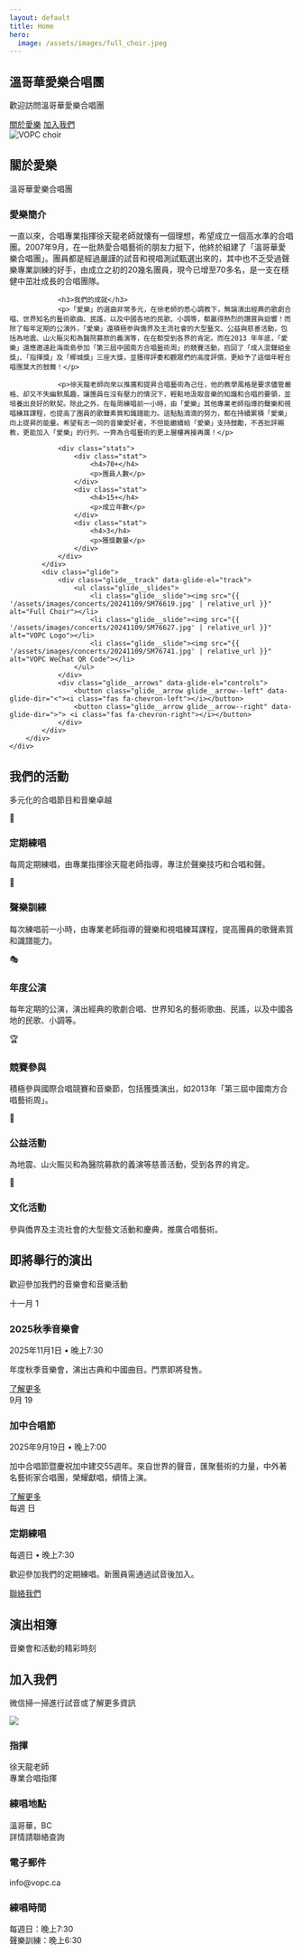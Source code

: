 ```yaml
---
layout: default
title: Home
hero:
  image: /assets/images/full_choir.jpeg
---
```


<!-- Hero Section -->
<section id="home" class="hero">
    <div class="hero-content">
        <div class="container">
            <h2 class="hero-title">溫哥華愛樂合唱團</h2>
            <p class="hero-subtitle">歡迎訪問溫哥華愛樂合唱團</p>
            <div class="hero-buttons">
                <a href="#about" class="btn btn-primary">關於愛樂</a>
                <a href="#contact" class="btn btn-secondary">加入我們</a>
            </div>
        </div>
    </div>
    <div class="hero-image">
        <img src="{{ '/assets/images/full_choir.jpeg' | relative_url }}" alt="VOPC choir">
        <div class="hero-overlay"></div>
    </div>
</section>

<!-- About Section -->
<section id="about" class="about">
    <div class="container">
        <div class="section-header">
            <h2>關於愛樂</h2>
            <p>溫哥華愛樂合唱團</p>
        </div>
        <div class="about-content">
            <div class="about-text">
                <h3>愛樂簡介</h3>
                <p>一直以來，合唱專業指揮徐天龍老師就懐有一個理想，希望成立一個高水準的合唱團。2007年9月，在一批熱愛合唱藝術的朋友力挺下，他終於組建了「溫哥華愛樂合唱團」。團員都是經過嚴謹的試音和視唱測試甄選出來的，其中也不乏受過聲樂專業訓練的好手，由成立之初的20幾名團員，現今已增至70多名，是一支在穩健中茁壯成長的合唱團隊。</p>
                
                <h3>我們的成就</h3>
                <p>「愛樂」的選曲非常多元，在徐老師的悉心調教下，無論演出經典的歌劇合唱、世界知名的藝術歌曲、民謠，以及中國各地的民歌、小調等，都贏得熱烈的讚賞與迴響！而除了每年定期的公演外，「愛樂」還積極参與僑界及主流社會的大型藝文、公益與慈善活動，包括為地震、山火賑災和為醫院募款的義演等，在在都受到各界的肯定。而在2013 年年底，「愛樂」還應邀遠赴海南島參加「第三屆中國南方合唱藝術周」的競賽活動，抱回了「成人混聲組金獎」、「指揮獎」及「椰城獎」三座大獎，並獲得評委和觀眾們的高度評價，更給予了這個年輕合唱團莫大的鼓舞！</p>
                
                <p>徐天龍老師向來以推廣和提昇合唱藝術為己任，他的教學風格是要求儘管嚴格、却又不失幽默風趣，讓團員在沒有壓力的情況下，輕鬆地汲取音樂的知識和合唱的要領，並培養出良好的默契。除此之外，在每周練唱前一小時，由「愛樂」其他專業老師指導的聲樂和視唱練耳課程，也提高了團員的歌聲素質和識譜能力。這點點滴滴的努力，都在持續累積「愛樂」向上提昇的能量。希望有志一同的音樂愛好者，不但能繼續給「愛樂」支持鼓勵，不吝批評賜教，更能加入「愛樂」的行列，一齊為合唱藝術的更上層樓再接再厲！</p>
                
                <div class="stats">
                    <div class="stat">
                        <h4>70+</h4>
                        <p>團員人數</p>
                    </div>
                    <div class="stat">
                        <h4>15+</h4>
                        <p>成立年數</p>
                    </div>
                    <div class="stat">
                        <h4>3</h4>
                        <p>獲獎數量</p>
                    </div>
                </div>
            </div>
            <div class="glide">
                <div class="glide__track" data-glide-el="track">
                    <ul class="glide__slides">
                        <li class="glide__slide"><img src="{{ '/assets/images/concerts/20241109/SM76619.jpg' | relative_url }}" alt="Full Choir"></li>
                        <li class="glide__slide"><img src="{{ '/assets/images/concerts/20241109/SM76627.jpg' | relative_url }}" alt="VOPC Logo"></li>
                        <li class="glide__slide"><img src="{{ '/assets/images/concerts/20241109/SM76741.jpg' | relative_url }}" alt="VOPC WeChat QR Code"></li>
                    </ul>
                </div>
                <div class="glide__arrows" data-glide-el="controls">
                    <button class="glide__arrow glide__arrow--left" data-glide-dir="<"><i class="fas fa-chevron-left"></i></button>
                    <button class="glide__arrow glide__arrow--right" data-glide-dir=">"> <i class="fas fa-chevron-right"></i></button>
                </div>
            </div>
        </div>
    </div>
</section>

<!-- Services Section -->
<section id="services" class="services">
    <div class="container">
        <div class="section-header">
            <h2>我們的活動</h2>
            <p>多元化的合唱節目和音樂卓越</p>
        </div>
        <div class="services-grid">
            <div class="service-card">
                <div class="service-icon">
                    <span>🎵</span>
                </div>
                <h3>定期練唱</h3>
                <p>每周定期練唱，由專業指揮徐天龍老師指導，專注於聲樂技巧和合唱和聲。</p>
            </div>
            <div class="service-card">
                <div class="service-icon">
                    <span>🎼</span>
                </div>
                <h3>聲樂訓練</h3>
                <p>每次練唱前一小時，由專業老師指導的聲樂和視唱練耳課程，提高團員的歌聲素質和識譜能力。</p>
            </div>
            <div class="service-card">
                <div class="service-icon">
                    <span>🎭</span>
                </div>
                <h3>年度公演</h3>
                <p>每年定期的公演，演出經典的歌劇合唱、世界知名的藝術歌曲、民謠，以及中國各地的民歌、小調等。</p>
            </div>
            <div class="service-card">
                <div class="service-icon">
                    <span>🏆</span>
                </div>
                <h3>競賽參與</h3>
                <p>積極參與國際合唱競賽和音樂節，包括獲獎演出，如2013年「第三屆中國南方合唱藝術周」。</p>
            </div>
            <div class="service-card">
                <div class="service-icon">
                    <span>🤝</span>
                </div>
                <h3>公益活動</h3>
                <p>為地震、山火賑災和為醫院募款的義演等慈善活動，受到各界的肯定。</p>
            </div>
            <div class="service-card">
                <div class="service-icon">
                    <span>🎪</span>
                </div>
                <h3>文化活動</h3>
                <p>參與僑界及主流社會的大型藝文活動和慶典，推廣合唱藝術。</p>
            </div>
        </div>
    </div>
</section>

<!-- Events Section -->
<section id="events" class="events">
    <div class="container">
        <div class="section-header">
            <h2>即將舉行的演出</h2>
            <p>歡迎參加我們的音樂會和音樂活動</p>
        </div>
        <div class="events-grid">
            <div class="event-card">
                <div class="event-date">
                    <span class="month">十一月</span>
                    <span class="day">1</span>
                </div>
                <div class="event-content">
                    <h3>2025秋季音樂會</h3>
                    <p class="event-time">2025年11月1日 • 晚上7:30</p>
                    <p class="event-description">年度秋季音樂會，演出古典和中國曲目。門票即將發售。</p>
                    <a href="javascript:void(0);" class="event-link" data-poster="{{ '/assets/images/posters/20251101-poster.jpg' | relative_url }}">了解更多</a>
                </div>
            </div>
            <div class="event-card">
                <div class="event-date">
                    <span class="month">9月</span>
                    <span class="day">19</span>
                </div>
                <div class="event-content">
                    <h3>加中合唱節</h3>
                    <p class="event-time">2025年9月19日 • 晚上7:00</p>
                    <p class="event-description">加中合唱節暨慶祝加中建交55週年。來自世界的聲音，匯聚藝術的力量，中外著名藝術家合唱團，榮耀獻唱，傾情上演。</p>
                    <a href="javascript:void(0);" class="event-link" data-poster="{{ '/assets/images/posters/20250919-poster.jpg' | relative_url }}">了解更多</a>
                </div>
            </div>
            <div class="event-card">
                <div class="event-date">
                    <span class="month">每週</span>
                    <span class="day">日</span>
                </div>
                <div class="event-content">
                    <h3>定期練唱</h3>
                    <p class="event-time">每週日 • 晚上7:30</p>
                    <p class="event-description">歡迎參加我們的定期練唱。新團員需通過試音後加入。</p>
                    <a href="#contact" class="contact-link">聯絡我們</a>
                </div>
            </div>
        </div>
    </div>
</section>

<!-- Gallery Section -->
<section id="gallery" class="gallery">
    <div class="container">
        <div class="section-header">
            <h2>演出相簿</h2>
            <p>音樂會和活動的精彩時刻</p>
        </div>
        <div class="gallery-grid">
            <!-- Gallery items will be inserted here by JavaScript -->
        </div>
    </div>
</section>

<script>
    // Pass all gallery image paths to the JavaScript
    {% assign gallery_files = site.static_files | where_exp: "file", "file.path contains '/assets/images/gallery/'" %}
    window.allGalleryImages = [
        {% for file in gallery_files %}
            "{{ file.path | relative_url }}"{% unless forloop.last %},{% endunless %}
        {% endfor %}
    ];
</script>

<!-- Contact Section -->
<section id="contact" class="contact">
    <div class="container">
        <div class="section-header">
            <h2>加入我們</h2>
            <p>微信掃一掃進行試音或了解更多資訊</p>
        </div>
        <div class="contact-content">
            <div class="contact-image">
                <img src="{{ '/assets/images/vopc-wechat-app-qrcode.png' | relative_url }}" />
            </div>
            <div class="contact-info">
                <div class="contact-item">
                    <h3>指揮</h3>
                    <p>徐天龍老師<br>專業合唱指揮</p>
                </div>
                <div class="contact-item">
                    <h3>練唱地點</h3>
                    <p>溫哥華，BC<br>詳情請聯絡查詢</p>
                </div>
                <div class="contact-item">
                    <h3>電子郵件</h3>
                    <p>info@vopc.ca</p>
                </div>
                <div class="contact-item">
                    <h3>練唱時間</h3>
                    <p>每週日：晚上7:30<br>聲樂訓練：晚上6:30</p>
                </div>
            </div>
        </div>
    </div>
</section>
